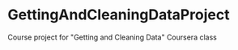 GettingAndCleaningDataProject
=============================

Course project for "Getting and Cleaning Data" Coursera class

